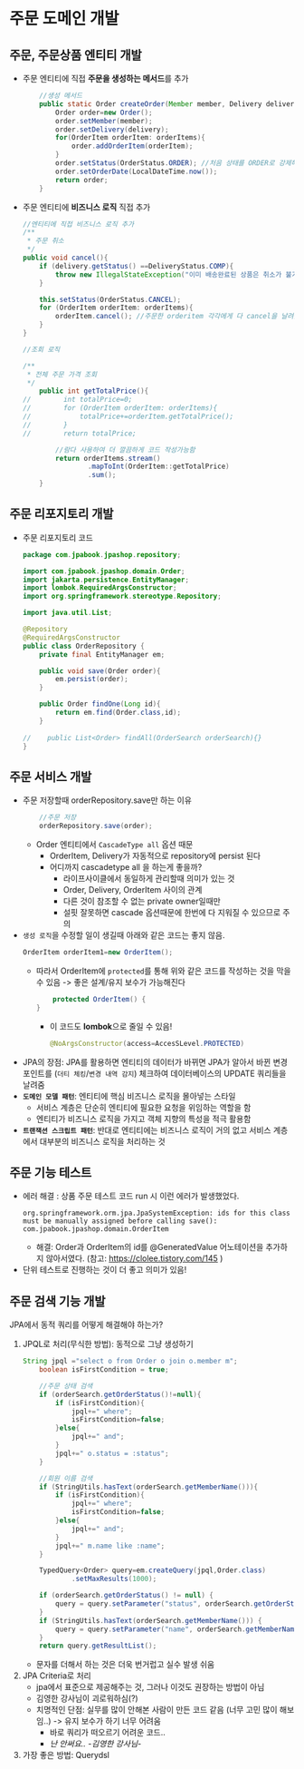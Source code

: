 # 주문 도메인 개발

## 주문, 주문상품 엔티티 개발
* 주문 엔티티에 직접 **주문을 생성하는 메서드**를 추가
    ```java
        //생성 메서드
        public static Order createOrder(Member member, Delivery delivery, OrderItem... orderItems){
            Order order=new Order();
            order.setMember(member);
            order.setDelivery(delivery);
            for(OrderItem orderItem: orderItems){
                order.addOrderItem(orderItem);
            }
            order.setStatus(OrderStatus.ORDER); //처음 상태를 ORDER로 강제해둠
            order.setOrderDate(LocalDateTime.now());
            return order;
        }
    ```
* 주문 엔티티에 **비즈니스 로직** 직접 추가
    ```java
    //엔티티에 직접 비즈니스 로직 추가
    /**
     * 주문 취소
     */
    public void cancel(){
        if (delivery.getStatus() ==DeliveryStatus.COMP){
            throw new IllegalStateException("이미 배송완료된 상품은 취소가 불가능합니다.");
        }

        this.setStatus(OrderStatus.CANCEL);
        for (OrderItem orderItem: orderItems){
            orderItem.cancel(); //주문한 orderitem 각각에게 다 cancel을 날려줌
        }
    }

    //조회 로직

    /**
     * 전체 주문 가격 조회
     */
        public int getTotalPrice(){
    //        int totalPrice=0;
    //        for (OrderItem orderItem: orderItems){
    //            totalPrice+=orderItem.getTotalPrice();
    //        }
    //        return totalPrice;

            //람다 사용하여 더 깔끔하게 코드 작성가능함
            return orderItems.stream()
                    .mapToInt(OrderItem::getTotalPrice)
                    .sum();
        }
    ```
## 주문 리포지토리 개발
* 주문 리포지토리 코드
    ```java
    package com.jpabook.jpashop.repository;

    import com.jpabook.jpashop.domain.Order;
    import jakarta.persistence.EntityManager;
    import lombok.RequiredArgsConstructor;
    import org.springframework.stereotype.Repository;

    import java.util.List;

    @Repository
    @RequiredArgsConstructor
    public class OrderRepository {
        private final EntityManager em;

        public void save(Order order){
            em.persist(order);
        }

        public Order findOne(Long id){
            return em.find(Order.class,id);
        }
        
    //    public List<Order> findAll(OrderSearch orderSearch){}
    }

    ```
## 주문 서비스 개발 
* 주문 저장할때 orderRepository.save만 하는 이유 
    ```java
        //주문 저장
        orderRepository.save(order);
    ```
    * Order 엔티티에서 `CascadeType all` 옵션 때문
        * OrderItem, Delivery가 자동적으로 repository에 persist 된다
        * 어디까지 cascadetype all 을 하는게 좋을까?
            * 라이프사이클에서 동일하게 관리할때 의미가 있는 것
            * Order, Delivery, OrderItem 사이의 관계
            * 다른 것이 참조할 수 없는 private owner일때만
            * 설핏 잘못하면 cascade 옵션때문에 한번에 다 지워질 수 있으므로 주의 
* `생성 로직`을 수정할 일이 생길때 아래와 같은 코드는 좋지 않음. 
    ```java
    OrderItem orderItem1=new OrderItem();
    ```
    * 따라서 OrderItem에 `protected`를 통해 위와 같은 코드를 작성하는 것을 막을 수 있음 -> 좋은 설계/유지 보수가 가능해진다 
        ```java
            protected OrderItem() {
        }
        ```
        * 이 코드도 **lombok**으로 줄일 수 있음! 
            ```java
            @NoArgsConstructor(access=AccesSLevel.PROTECTED)
            ```
* JPA의 장점: JPA를 활용하면 엔티티의 데이터가 바뀌면 JPA가 알아서 바뀐 변경 포인트를 (`더티 체킹`/`변경 내역 감지`) 체크하여 데이터베이스의 UPDATE 쿼리들을 날려줌 
* **`도메인 모델 패턴`**: 엔티티에 핵심 비즈니스 로직을 몰아넣는 스타일 
    * 서비스 계층은 단순히 엔티티에 필요한 요청을 위임하는 역할을 함 
    * 엔티티가 비즈니스 로직을 가지고 객체 지향의 특성을 적극 활용함 
* **`트랜잭션 스크립트 패턴`**: 반대로 엔티티에는 비즈니스 로직이 거의 없고 서비스 계층에서 대부분의 비즈니스 로직을 처리하는 것 

## 주문 기능 테스트 
* 에러 해결 : 상품 주문 테스트 코드 run 시 이런 에러가 발생했었다. 
    ```
    org.springframework.orm.jpa.JpaSystemException: ids for this class must be manually assigned before calling save(): com.jpabook.jpashop.domain.OrderItem
    ```
    * 해결: Order과 OrderItem의 id를 @GeneratedValue 어노테이션을 추가하지 않아서였다. (참고: https://clolee.tistory.com/145 )
* 단위 테스트로 진행하는 것이 더 좋고 의미가 있음! 

## 주문 검색 기능 개발
JPA에서 동적 쿼리를 어떻게 해결해야 하는가? 
1. JPQL로 처리(무식한 방법): 동적으로 그냥 생성하기 
    ```java
    String jpql ="select o from Order o join o.member m";
        boolean isFirstCondition = true;

        //주문 상태 검색
        if (orderSearch.getOrderStatus()!=null){
            if (isFirstCondition){
                jpql+=" where";
                isFirstCondition=false;
            }else{
                jpql+=" and";
            }
            jpql+=" o.status = :status";
        }

        //회원 이름 검색
        if (StringUtils.hasText(orderSearch.getMemberName())){
            if (isFirstCondition){
                jpql+=" where";
                isFirstCondition=false;
            }else{
                jpql+=" and";
            }
            jpql+=" m.name like :name";
        }

        TypedQuery<Order> query=em.createQuery(jpql,Order.class)
                .setMaxResults(1000);

        if (orderSearch.getOrderStatus() != null) {
            query = query.setParameter("status", orderSearch.getOrderStatus());
        }
        if (StringUtils.hasText(orderSearch.getMemberName())) {
            query = query.setParameter("name", orderSearch.getMemberName());
        }
        return query.getResultList();
    ```
    * 문자를 더해서 하는 것은 더욱 번거럽고 실수 발생 쉬움 
2. JPA Criteria로 처리 
    * jpa에서 표준으로 제공해주는 것, 그러나 이것도 권장하는 방법이 아님 
    * 김영한 강사님이 괴로워하심(?)
    * 치명적인 단점: 실무를 많이 안해본 사람이 만든 코드 같음 (너무 고민 많이 해보임..) -> 유지 보수가 하기 너무 어려움 
        * 바로 쿼리가 떠오르기 어려운 코드.. 
        * *난 안써요.. -김영한 강사님-* 
3. 가장 좋은 방법: Querydsl 